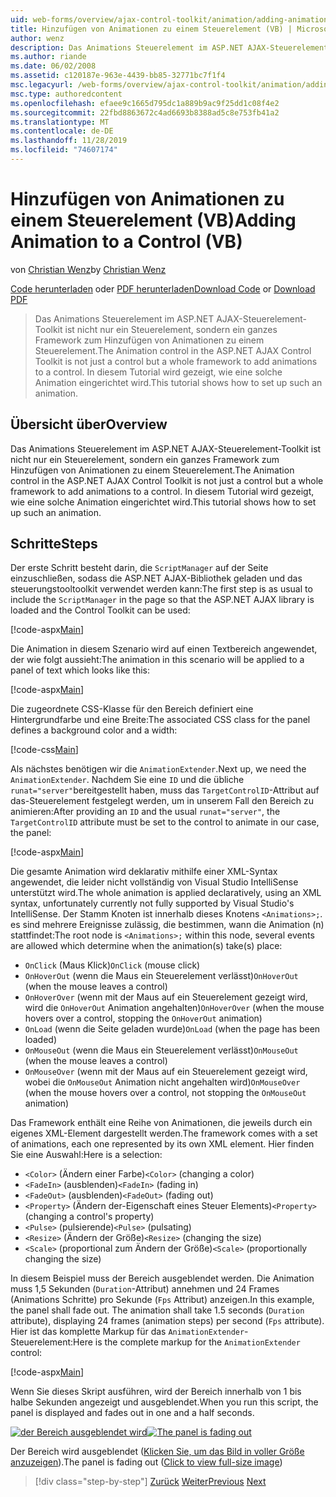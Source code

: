 ```yaml
---
uid: web-forms/overview/ajax-control-toolkit/animation/adding-animation-to-a-control-vb
title: Hinzufügen von Animationen zu einem Steuerelement (VB) | Microsoft-Dokumentation
author: wenz
description: Das Animations Steuerelement im ASP.NET AJAX-Steuerelement-Toolkit ist nicht nur ein Steuerelement, sondern ein ganzes Framework zum Hinzufügen von Animationen zu einem Steuerelement. In diesem Tutorial wird gezeigt, wie...
ms.author: riande
ms.date: 06/02/2008
ms.assetid: c120187e-963e-4439-bb85-32771bc7f1f4
msc.legacyurl: /web-forms/overview/ajax-control-toolkit/animation/adding-animation-to-a-control-vb
msc.type: authoredcontent
ms.openlocfilehash: efaee9c1665d795dc1a889b9ac9f25dd1c08f4e2
ms.sourcegitcommit: 22fbd8863672c4ad6693b8388ad5c8e753fb41a2
ms.translationtype: MT
ms.contentlocale: de-DE
ms.lasthandoff: 11/28/2019
ms.locfileid: "74607174"
---
```

# <a name="adding-animation-to-a-control-vb"></a><span data-ttu-id="87c32-104">Hinzufügen von Animationen zu einem Steuerelement (VB)</span><span class="sxs-lookup"><span data-stu-id="87c32-104">Adding Animation to a Control (VB)</span></span>

<span data-ttu-id="87c32-105">von [Christian Wenz](https://github.com/wenz)</span><span class="sxs-lookup"><span data-stu-id="87c32-105">by [Christian Wenz](https://github.com/wenz)</span></span>

<span data-ttu-id="87c32-106">[Code herunterladen](https://download.microsoft.com/download/f/9/a/f9a26acd-8df4-4484-8a18-199e4598f411/Animation1.vb.zip) oder [PDF herunterladen](https://download.microsoft.com/download/6/7/1/6718d452-ff89-4d3f-a90e-c74ec2d636a3/animation1VB.pdf)</span><span class="sxs-lookup"><span data-stu-id="87c32-106">[Download Code](https://download.microsoft.com/download/f/9/a/f9a26acd-8df4-4484-8a18-199e4598f411/Animation1.vb.zip) or [Download PDF](https://download.microsoft.com/download/6/7/1/6718d452-ff89-4d3f-a90e-c74ec2d636a3/animation1VB.pdf)</span></span>

> <span data-ttu-id="87c32-107">Das Animations Steuerelement im ASP.NET AJAX-Steuerelement-Toolkit ist nicht nur ein Steuerelement, sondern ein ganzes Framework zum Hinzufügen von Animationen zu einem Steuerelement.</span><span class="sxs-lookup"><span data-stu-id="87c32-107">The Animation control in the ASP.NET AJAX Control Toolkit is not just a control but a whole framework to add animations to a control.</span></span> <span data-ttu-id="87c32-108">In diesem Tutorial wird gezeigt, wie eine solche Animation eingerichtet wird.</span><span class="sxs-lookup"><span data-stu-id="87c32-108">This tutorial shows how to set up such an animation.</span></span>

## <a name="overview"></a><span data-ttu-id="87c32-109">Übersicht über</span><span class="sxs-lookup"><span data-stu-id="87c32-109">Overview</span></span>

<span data-ttu-id="87c32-110">Das Animations Steuerelement im ASP.NET AJAX-Steuerelement-Toolkit ist nicht nur ein Steuerelement, sondern ein ganzes Framework zum Hinzufügen von Animationen zu einem Steuerelement.</span><span class="sxs-lookup"><span data-stu-id="87c32-110">The Animation control in the ASP.NET AJAX Control Toolkit is not just a control but a whole framework to add animations to a control.</span></span> <span data-ttu-id="87c32-111">In diesem Tutorial wird gezeigt, wie eine solche Animation eingerichtet wird.</span><span class="sxs-lookup"><span data-stu-id="87c32-111">This tutorial shows how to set up such an animation.</span></span>

## <a name="steps"></a><span data-ttu-id="87c32-112">Schritte</span><span class="sxs-lookup"><span data-stu-id="87c32-112">Steps</span></span>

<span data-ttu-id="87c32-113">Der erste Schritt besteht darin, die `ScriptManager` auf der Seite einzuschließen, sodass die ASP.NET AJAX-Bibliothek geladen und das steuerungstooltoolkit verwendet werden kann:</span><span class="sxs-lookup"><span data-stu-id="87c32-113">The first step is as usual to include the `ScriptManager` in the page so that the ASP.NET AJAX library is loaded and the Control Toolkit can be used:</span></span>

[!code-aspx[Main](adding-animation-to-a-control-vb/samples/sample1.aspx)]

<span data-ttu-id="87c32-114">Die Animation in diesem Szenario wird auf einen Textbereich angewendet, der wie folgt aussieht:</span><span class="sxs-lookup"><span data-stu-id="87c32-114">The animation in this scenario will be applied to a panel of text which looks like this:</span></span>

[!code-aspx[Main](adding-animation-to-a-control-vb/samples/sample2.aspx)]

<span data-ttu-id="87c32-115">Die zugeordnete CSS-Klasse für den Bereich definiert eine Hintergrundfarbe und eine Breite:</span><span class="sxs-lookup"><span data-stu-id="87c32-115">The associated CSS class for the panel defines a background color and a width:</span></span>

[!code-css[Main](adding-animation-to-a-control-vb/samples/sample3.css)]

<span data-ttu-id="87c32-116">Als nächstes benötigen wir die `AnimationExtender`.</span><span class="sxs-lookup"><span data-stu-id="87c32-116">Next up, we need the `AnimationExtender`.</span></span> <span data-ttu-id="87c32-117">Nachdem Sie eine `ID` und die übliche `runat="server"`bereitgestellt haben, muss das `TargetControlID`-Attribut auf das-Steuerelement festgelegt werden, um in unserem Fall den Bereich zu animieren:</span><span class="sxs-lookup"><span data-stu-id="87c32-117">After providing an `ID` and the usual `runat="server"`, the `TargetControlID` attribute must be set to the control to animate in our case, the panel:</span></span>

[!code-aspx[Main](adding-animation-to-a-control-vb/samples/sample4.aspx)]

<span data-ttu-id="87c32-118">Die gesamte Animation wird deklarativ mithilfe einer XML-Syntax angewendet, die leider nicht vollständig von Visual Studio IntelliSense unterstützt wird.</span><span class="sxs-lookup"><span data-stu-id="87c32-118">The whole animation is applied declaratively, using an XML syntax, unfortunately currently not fully supported by Visual Studio's IntelliSense.</span></span> <span data-ttu-id="87c32-119">Der Stamm Knoten ist innerhalb dieses Knotens `<Animations>;`. es sind mehrere Ereignisse zulässig, die bestimmen, wann die Animation (n) stattfindet:</span><span class="sxs-lookup"><span data-stu-id="87c32-119">The root node is `<Animations>;` within this node, several events are allowed which determine when the animation(s) take(s) place:</span></span>

- <span data-ttu-id="87c32-120">`OnClick` (Maus Klick)</span><span class="sxs-lookup"><span data-stu-id="87c32-120">`OnClick` (mouse click)</span></span>
- <span data-ttu-id="87c32-121">`OnHoverOut` (wenn die Maus ein Steuerelement verlässt)</span><span class="sxs-lookup"><span data-stu-id="87c32-121">`OnHoverOut` (when the mouse leaves a control)</span></span>
- <span data-ttu-id="87c32-122">`OnHoverOver` (wenn mit der Maus auf ein Steuerelement gezeigt wird, wird die `OnHoverOut` Animation angehalten)</span><span class="sxs-lookup"><span data-stu-id="87c32-122">`OnHoverOver` (when the mouse hovers over a control, stopping the `OnHoverOut` animation)</span></span>
- <span data-ttu-id="87c32-123">`OnLoad` (wenn die Seite geladen wurde)</span><span class="sxs-lookup"><span data-stu-id="87c32-123">`OnLoad` (when the page has been loaded)</span></span>
- <span data-ttu-id="87c32-124">`OnMouseOut` (wenn die Maus ein Steuerelement verlässt)</span><span class="sxs-lookup"><span data-stu-id="87c32-124">`OnMouseOut` (when the mouse leaves a control)</span></span>
- <span data-ttu-id="87c32-125">`OnMouseOver` (wenn mit der Maus auf ein Steuerelement gezeigt wird, wobei die `OnMouseOut` Animation nicht angehalten wird)</span><span class="sxs-lookup"><span data-stu-id="87c32-125">`OnMouseOver` (when the mouse hovers over a control, not stopping the `OnMouseOut` animation)</span></span>

<span data-ttu-id="87c32-126">Das Framework enthält eine Reihe von Animationen, die jeweils durch ein eigenes XML-Element dargestellt werden.</span><span class="sxs-lookup"><span data-stu-id="87c32-126">The framework comes with a set of animations, each one represented by its own XML element.</span></span> <span data-ttu-id="87c32-127">Hier finden Sie eine Auswahl:</span><span class="sxs-lookup"><span data-stu-id="87c32-127">Here is a selection:</span></span>

- <span data-ttu-id="87c32-128">`<Color>` (Ändern einer Farbe)</span><span class="sxs-lookup"><span data-stu-id="87c32-128">`<Color>` (changing a color)</span></span>
- <span data-ttu-id="87c32-129">`<FadeIn>` (ausblenden)</span><span class="sxs-lookup"><span data-stu-id="87c32-129">`<FadeIn>` (fading in)</span></span>
- <span data-ttu-id="87c32-130">`<FadeOut>` (ausblenden)</span><span class="sxs-lookup"><span data-stu-id="87c32-130">`<FadeOut>` (fading out)</span></span>
- <span data-ttu-id="87c32-131">`<Property>` (Ändern der-Eigenschaft eines Steuer Elements)</span><span class="sxs-lookup"><span data-stu-id="87c32-131">`<Property>` (changing a control's property)</span></span>
- <span data-ttu-id="87c32-132">`<Pulse>` (pulsierende)</span><span class="sxs-lookup"><span data-stu-id="87c32-132">`<Pulse>` (pulsating)</span></span>
- <span data-ttu-id="87c32-133">`<Resize>` (Ändern der Größe)</span><span class="sxs-lookup"><span data-stu-id="87c32-133">`<Resize>` (changing the size)</span></span>
- <span data-ttu-id="87c32-134">`<Scale>` (proportional zum Ändern der Größe)</span><span class="sxs-lookup"><span data-stu-id="87c32-134">`<Scale>` (proportionally changing the size)</span></span>

<span data-ttu-id="87c32-135">In diesem Beispiel muss der Bereich ausgeblendet werden. Die Animation muss 1,5 Sekunden (`Duration`-Attribut) annehmen und 24 Frames (Animations Schritte) pro Sekunde (`Fps` Attribut) anzeigen.</span><span class="sxs-lookup"><span data-stu-id="87c32-135">In this example, the panel shall fade out. The animation shall take 1.5 seconds (`Duration` attribute), displaying 24 frames (animation steps) per second (`Fps` attribute).</span></span> <span data-ttu-id="87c32-136">Hier ist das komplette Markup für das `AnimationExtender`-Steuerelement:</span><span class="sxs-lookup"><span data-stu-id="87c32-136">Here is the complete markup for the `AnimationExtender` control:</span></span>

[!code-aspx[Main](adding-animation-to-a-control-vb/samples/sample5.aspx)]

<span data-ttu-id="87c32-137">Wenn Sie dieses Skript ausführen, wird der Bereich innerhalb von 1 bis halbe Sekunden angezeigt und ausgeblendet.</span><span class="sxs-lookup"><span data-stu-id="87c32-137">When you run this script, the panel is displayed and fades out in one and a half seconds.</span></span>

<span data-ttu-id="87c32-138">[![der Bereich ausgeblendet wird](adding-animation-to-a-control-vb/_static/image2.png)](adding-animation-to-a-control-vb/_static/image1.png)</span><span class="sxs-lookup"><span data-stu-id="87c32-138">[![The panel is fading out](adding-animation-to-a-control-vb/_static/image2.png)](adding-animation-to-a-control-vb/_static/image1.png)</span></span>

<span data-ttu-id="87c32-139">Der Bereich wird ausgeblendet ([Klicken Sie, um das Bild in voller Größe anzuzeigen](adding-animation-to-a-control-vb/_static/image3.png)).</span><span class="sxs-lookup"><span data-stu-id="87c32-139">The panel is fading out ([Click to view full-size image](adding-animation-to-a-control-vb/_static/image3.png))</span></span>

> [!div class="step-by-step"]
> <span data-ttu-id="87c32-140">[Zurück](dynamically-controlling-updatepanel-animations-cs.md)
> [Weiter](executing-several-animations-at-the-same-time-vb.md)</span><span class="sxs-lookup"><span data-stu-id="87c32-140">[Previous](dynamically-controlling-updatepanel-animations-cs.md)
[Next](executing-several-animations-at-the-same-time-vb.md)</span></span>
